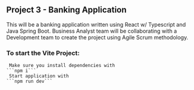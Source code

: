 ## Project 3 - Banking Application

This will be a banking application written using React w/ Typescript and Java Spring Boot. Business Analyst team will be collaborating with a Development team to create the project using Agile Scrum methodology.

### To start the Vite Project:
     Make sure you install dependencies with 
    ```npm i```
     Start application with 
    ```npm run dev```
